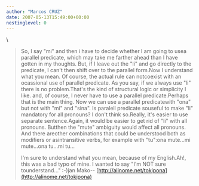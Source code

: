 ```yaml
---
author: "Marcos CRUZ"
date: 2007-05-13T15:49:00+00:00
nestinglevel: 0
---
```

\
> So, I say "mi" and then i have to decide whether I am going to usea parallel predicate, which may take me
> farther ahead than I have gotten in my thoughts.
> But, if I leave out the "li" and go directly to
> the predicate, I can't then shift over to the parallel form.Now I understand what you mean. Of course, the actual rule can notcoexist with an ocassional use of parallel predicate.
> As you say, if we always use "li" there is no problem.That's the kind of structural logic or simplicity I like.
> and, of course, I never have to use a parallel predicate.Perhaps that is the main thing. Now we can use a parallel predicatewith "ona" but not with "mi" and "sina". Is paralell predicate souseful to make "li" mandatory for all pronouns? I don't think so.Really, it's easier to use separate sentence.Again, it would be easier to get rid of "li" with all pronouns. Butthen the "mute" ambiguity would affect all pronouns. And there areother combinations that could be understood both as modifiers or asintransitive verbs, for example with "tu":ona mute...mi mute...ona tu...mi tu...
> 
> I'm sure to understand what you mean, because of my English.Ah!, this was a bad typo of mine. I wanted to say "I'm NOT sure tounderstand..." :-)jan Mako--
[http://alinome.net/tokipona](http://alinome.net/tokipona)